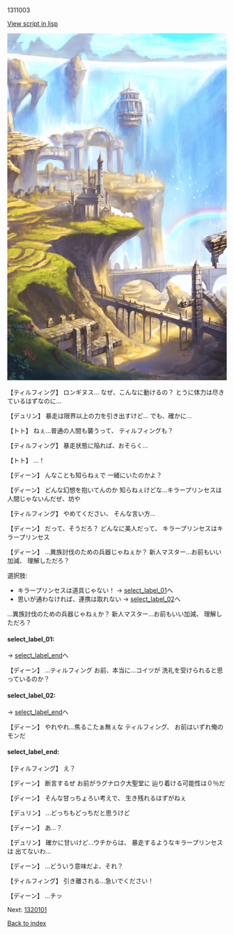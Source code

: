 1311003

[View script in lisp](../scripts/1311003.txt)

![mountain.png](../images/backgrounds/mountain.png)

【ティルフィング】
ロンギヌス…
なぜ、こんなに動けるの？
とうに体力は尽きているはずなのに…

【デュリン】
暴走は限界以上の力を引き出すけど…
でも、確かに…

【トト】
ねぇ…普通の人間も襲うって、
ティルフィングも？

【ティルフィング】
暴走状態に陥れば、おそらく…

【トト】
…！

【ディーン】
んなことも知らねぇで
一緒にいたのかよ？

【ディーン】
どんな幻想を抱いてんのか
知らねぇけどな…キラープリンセスは
人間じゃないんだぜ、坊や

【ティルフィング】
やめてください、
そんな言い方…

【ディーン】
だって、そうだろ？
どんなに美人だって、
キラープリンセスはキラープリンセス

【ディーン】
…異族討伐のための兵器じゃねぇか？
新人マスター…お前もいい加減、
理解しただろ？

選択肢:
- キラープリンセスは道具じゃない！ → [select_label_01](#select_label_01)へ
- 思いが通わなければ、連携は取れない → [select_label_02](#select_label_02)へ

…異族討伐のための兵器じゃねぇか？
新人マスター…お前もいい加減、
理解しただろ？

#### select_label_01:
 → [select_label_end](#select_label_end)へ

【ディーン】
…ティルフィング
お前、本当に…コイツが
洗礼を受けられると思っているのか？

#### select_label_02:
 → [select_label_end](#select_label_end)へ

【ディーン】
やれやれ…焦るこたぁ無ぇな
ティルフィング、
お前はいずれ俺のモンだ

#### select_label_end:

【ティルフィング】
え？

【ディーン】
断言するぜ
お前がラグナロク大聖堂に
辿り着ける可能性は０％だ

【ディーン】
そんな甘っちょろい考えで、
生き残れるはずがねぇ

【デュリン】
…どっちもどっちだと思うけど

【ディーン】
あ…？

【デュリン】
確かに甘いけど…ウチからは、
暴走するようなキラープリンセスは
出てないわ…

【ディーン】
…どういう意味だよ、それ？

【ティルフィング】
引き離される…急いでください！

【ディーン】
…チッ

Next: [1320101](1320101.md)

[Back to index](index.md)

